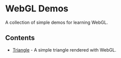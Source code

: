 # WebGL Demos
A collection of simple demos for learning WebGL.

## Contents
- [Triangle](https://github.com/attilahorvath/webgl-demos/tree/master/triangle) - A simple triangle rendered with WebGL.
